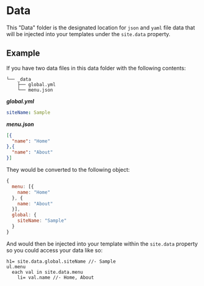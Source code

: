 # Data

This "Data" folder is the designated location for `json` and `yaml` file data
that will be injected into your templates under the `site.data` property.

## Example

If you have two data files in this data folder with the following contents:

```
└── _data
    ├── global.yml
    └── menu.json
```

***global.yml***

```yml
siteName: Sample
```

***menu.json***

```json
[{
  "name": "Home"
},{
  "name": "About"
}]
```

They would be converted to the following object:

```js
{
  menu: [{
    name: "Home"
  }, {
    name: "About"
  }],
  global: {
    siteName: "Sample"
  }
}
```

And would then be injected into your template within the `site.data` property
so you could access your data like so:

```pug
h1= site.data.global.siteName //- Sample
ul.menu
  each val in site.data.menu
    li= val.name //- Home, About
```
